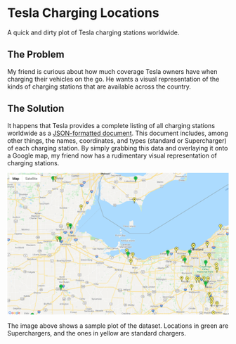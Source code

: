 # Tesla Charging Locations

A quick and dirty plot of Tesla charging stations worldwide.

## The Problem

My friend is curious about how much coverage Tesla owners have when charging their vehicles on the go. He wants a visual representation of the kinds of charging stations that are available across the country.

## The Solution

It happens that Tesla provides a complete listing of all charging stations worldwide as a [JSON-formatted document](https://www.tesla.com/all-locations). This document includes, among other things, the names, coordinates, and types (standard or Supercharger) of each charging station. By simply grabbing this data and overlaying it onto a Google map, my friend now has a rudimentary visual representation of charging stations.

![Plot Example](./media/charging_stations.png)

The image above shows a sample plot of the dataset. Locations in green are Superchargers, and the ones in yellow are standard chargers.

